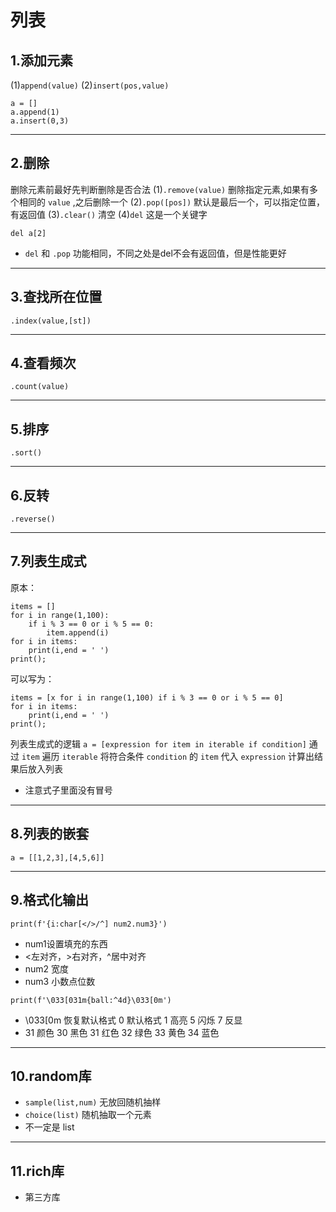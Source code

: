 # 列表

## 1.添加元素
(1)`append(value)`
(2)`insert(pos,value)`
```
a = []
a.append(1)
a.insert(0,3)
```

***

## 2.删除
删除元素前最好先判断删除是否合法
(1)`.remove(value)` 
删除指定元素,如果有多个相同的 `value` ,之后删除一个
(2)`.pop([pos])` 
默认是最后一个，可以指定位置，有返回值
(3)`.clear()`
清空
(4)`del` 这是一个关键字
```
del a[2]
```
+ `del` 和 `.pop` 功能相同，不同之处是del不会有返回值，但是性能更好

***

## 3.查找所在位置
`.index(value,[st])`

***

## 4.查看频次
`.count(value)`

***

## 5.排序
`.sort()`

***

## 6.反转
`.reverse()`

***

## 7.列表生成式
原本：
```
items = []
for i in range(1,100):
    if i % 3 == 0 or i % 5 == 0:
        item.append(i)
for i in items:
    print(i,end = ' ')
print();
```
可以写为：
```
items = [x for i in range(1,100) if i % 3 == 0 or i % 5 == 0]
for i in items:
    print(i,end = ' ')
print();
```
列表生成式的逻辑
`a = [expression for item in iterable if condition]`
通过 `item` 遍历 `iterable` 
将符合条件 `condition` 的 `item` 代入 `expression` 
计算出结果后放入列表
+ 注意式子里面没有冒号

***

## 8.列表的嵌套
```
a = [[1,2,3],[4,5,6]]
```

***

## 9.格式化输出
```
print(f'{i:char[</>/^] num2.num3}')
```
+ num1设置填充的东西
+ <左对齐，>右对齐，^居中对齐
+ num2 宽度
+ num3 小数点位数
```
print(f'\033[031m{ball:^4d}\033[0m')
```
+ \033[0m 恢复默认格式
0 默认格式
1 高亮
5 闪烁
7 反显
+ 31 颜色
30 黑色
31 红色
32 绿色
33 黄色
34 蓝色

***

## 10.random库
+ `sample(list,num)` 无放回随机抽样
+ `choice(list)` 随机抽取一个元素
+ 不一定是 list

***

## 11.rich库
+ 第三方库








